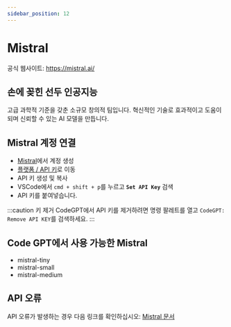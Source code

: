 ```yaml
---
sidebar_position: 12
---
```


# Mistral
공식 웹사이트: https://mistral.ai/

## 손에 꽂힌 선두 인공지능
고급 과학적 기준을 갖춘 소규모 창의적 팀입니다. 혁신적인 기술로 효과적이고 도움이 되며 신뢰할 수 있는 AI 모델을 만듭니다.

## Mistral 계정 연결
- [Mistral](https://auth.mistral.ai/ui/login)에서 계정 생성
- [플랫폼 / API 키](https://console.mistral.ai/users/api-keys/)로 이동
- API 키 생성 및 복사
- VSCode에서 ```cmd + shift + p```를 누르고 **`Set API Key`** 검색
- API 키를 붙여넣습니다.

:::caution 키 제거
CodeGPT에서 API 키를 제거하려면 명령 팔레트를 열고 `CodeGPT: Remove API KEY`를 검색하세요.
:::

## Code GPT에서 사용 가능한 Mistral
- mistral-tiny
- mistral-small
- mistral-medium

## API 오류
API 오류가 발생하는 경우 다음 링크를 확인하십시오: [Mistral 문서](https://docs.mistral.ai/)
